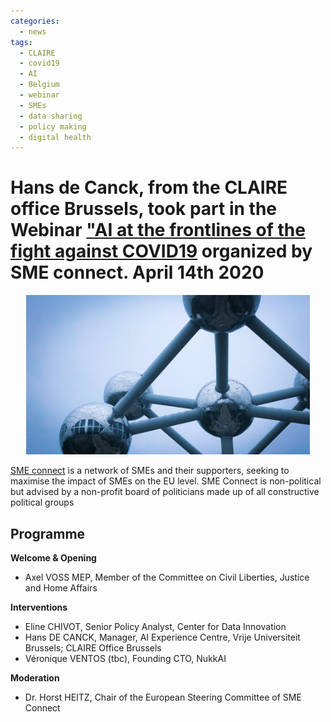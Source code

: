 ```yaml
---
categories:
  - news
tags:
  - CLAIRE
  - covid19
  - AI
  - Belgium
  - webinar
  - SMEs
  - data sharing
  - policy making
  - digital health
---
```


# Hans de Canck, from the CLAIRE office Brussels, took part in the Webinar ["AI at the frontlines of the fight against COVID19](http://www.smeconnect.eu/wp-content/uploads/2020/03/20200414_AI-at-the-Frontlines-of-Fight-against-COVID-19_Programme-1.pdf) organized by SME connect. April 14th 2020

<p align="center"><a href="http://www.smeconnect.eu/wp-content/uploads/2020/03/20200414_AI-at-the-Frontlines-of-Fight-against-COVID-19_Programme-1.pdf"><img src="/assets/images/images_posts/raphael-biscaldi-5PEy9UraJ5c-unsplash.jpg"  width="90%"></a></p> 


[SME connect](http://www.smeconnect.eu/sme-connect/) is a network of SMEs and their supporters, seeking to maximise the impact of SMEs on the EU level. SME Connect is non-political but advised by a non-profit board of politicians made up of all constructive political groups

## Programme 

**Welcome & Opening**
* Axel VOSS MEP, Member of the Committee on Civil Liberties, Justice and Home Affairs
  
**Interventions**
* Eline CHIVOT, Senior Policy Analyst, Center for Data Innovation
* Hans DE CANCK, Manager, AI Experience Centre, Vrije Universiteit Brussels; CLAIRE Office Brussels
* Véronique VENTOS (tbc), Founding CTO, NukkAI

**Moderation** 
* Dr. Horst HEITZ, Chair of the European Steering Committee of SME Connect
